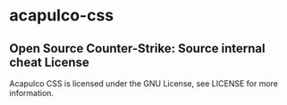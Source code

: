 # acapulco-css
Open Source Counter-Strike: Source internal cheat
License
-------

Acapulco CSS is licensed under the GNU License, see LICENSE for more information.